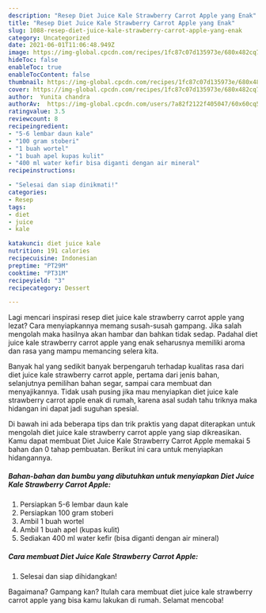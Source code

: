 ```yaml
---
description: "Resep Diet Juice Kale Strawberry Carrot Apple yang Enak"
title: "Resep Diet Juice Kale Strawberry Carrot Apple yang Enak"
slug: 1088-resep-diet-juice-kale-strawberry-carrot-apple-yang-enak
category: Uncategorized
date: 2021-06-01T11:06:48.949Z
image: https://img-global.cpcdn.com/recipes/1fc87c07d135973e/680x482cq70/diet-juice-kale-strawberry-carrot-apple-foto-resep-utama.jpg
hideToc: false
enableToc: true
enableTocContent: false
thumbnail: https://img-global.cpcdn.com/recipes/1fc87c07d135973e/680x482cq70/diet-juice-kale-strawberry-carrot-apple-foto-resep-utama.jpg
cover: https://img-global.cpcdn.com/recipes/1fc87c07d135973e/680x482cq70/diet-juice-kale-strawberry-carrot-apple-foto-resep-utama.jpg
author:  Yunita chandra
authorAv:  https://img-global.cpcdn.com/users/7a82f2122f405047/60x60cq50/avatar.jpg
ratingvalue: 3.5
reviewcount: 8
recipeingredient:
- "5-6 lembar daun kale"
- "100 gram stoberi"
- "1 buah wortel"
- "1 buah apel kupas kulit"
- "400 ml water kefir bisa diganti dengan air mineral"
recipeinstructions:

- "Selesai dan siap dinikmati!"
categories:
- Resep
tags:
- diet
- juice
- kale

katakunci: diet juice kale 
nutrition: 191 calories
recipecuisine: Indonesian
preptime: "PT29M"
cooktime: "PT31M"
recipeyield: "3"
recipecategory: Dessert

---
```



Lagi mencari inspirasi resep diet juice kale strawberry carrot apple yang lezat? Cara menyiapkannya memang susah-susah gampang. Jika salah mengolah maka hasilnya akan hambar dan bahkan tidak sedap. Padahal diet juice kale strawberry carrot apple yang enak seharusnya memiliki aroma dan rasa yang mampu memancing selera kita.


Banyak hal yang sedikit banyak berpengaruh terhadap kualitas rasa dari diet juice kale strawberry carrot apple, pertama dari jenis bahan, selanjutnya pemilihan bahan segar, sampai cara membuat dan menyajikannya. Tidak usah pusing jika mau menyiapkan diet juice kale strawberry carrot apple enak di rumah, karena asal sudah tahu triknya maka hidangan ini dapat jadi suguhan spesial.




Di bawah ini ada beberapa tips dan trik praktis yang dapat diterapkan untuk mengolah diet juice kale strawberry carrot apple yang siap dikreasikan. Kamu dapat membuat Diet Juice Kale Strawberry Carrot Apple memakai 5 bahan dan 0 tahap pembuatan. Berikut ini cara untuk menyiapkan hidangannya.

<!--inarticleads1-->

##### Bahan-bahan dan bumbu yang dibutuhkan untuk menyiapkan Diet Juice Kale Strawberry Carrot Apple:

1. Persiapkan 5-6 lembar daun kale
1. Persiapkan 100 gram stoberi
1. Ambil 1 buah wortel
1. Ambil 1 buah apel (kupas kulit)
1. Sediakan 400 ml water kefir (bisa diganti dengan air mineral)




<!--inarticleads2-->

##### Cara membuat Diet Juice Kale Strawberry Carrot Apple:


1. Selesai dan siap dihidangkan!



Bagaimana? Gampang kan? Itulah cara membuat diet juice kale strawberry carrot apple yang bisa kamu lakukan di rumah. Selamat mencoba!
